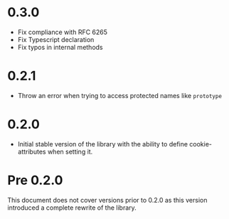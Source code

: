 # 0.3.0

- Fix compliance with RFC 6265
- Fix Typescript declaration
- Fix typos in internal methods

# 0.2.1

- Throw an error when trying to access protected names like `prototype`

# 0.2.0

- Initial stable version of the library with the ability to define cookie-attributes when setting it.

# Pre 0.2.0

This document does not cover versions prior to 0.2.0 as this version introduced a complete rewrite of the library.
